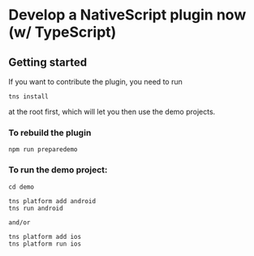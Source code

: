# Develop a NativeScript plugin now (w/ TypeScript)

## Getting started
If you want to contribute the plugin, you need to run 
```
tns install
```
 at the root first, which will let you then use the demo projects.

### To rebuild the plugin

```
npm run preparedemo
```

### To run the demo project:

```
cd demo

tns platform add android
tns run android

and/or

tns platform add ios
tns platform run ios
```
